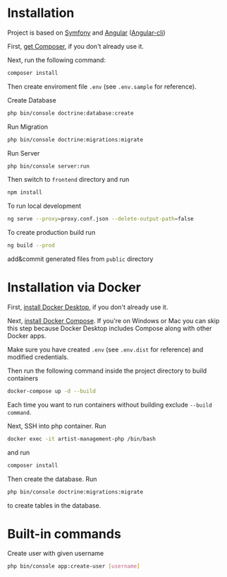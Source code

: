 # Installation
Project is based on [Symfony](http://symfony.com/) and [Angular](https://angular.io/) ([Angular-cli](https://cli.angular.io/))

First, [get Composer](https://getcomposer.org/download/), if you don't already use it.

Next, run the following command:

```bash
composer install
```
Then create enviroment file `.env` (see `.env.sample` for reference).

Create Database
```bash
php bin/console doctrine:database:create
```

Run Migration
```bash
php bin/console doctrine:migrations:migrate
```

Run Server
```bash
php bin/console server:run
```

Then switch to `frontend` directory and run
```bash
npm install
```

To run local development
```bash
ng serve --proxy=proxy.conf.json --delete-output-path=false
```

To create production build run
```bash
ng build --prod
```
add&commit generated files from `public` directory

# Installation via Docker
First, [install Docker Desktop](https://www.docker.com/products/docker-desktop), if you don't already use it.

Next, [install Docker Compose](https://docs.docker.com/compose/install/). If you're on Windows or Mac you can skip this step because Docker Desktop includes Compose along with other Docker apps.

Make sure you have created `.env` (see `.env.dist` for reference) and modified credentials.

Then run the following command inside the project directory to build containers

```bash
docker-compose up -d --build
```

Each time you want to run containers without building exclude `--build command`.

Next, SSH into php container. Run

```bash
docker exec -it artist-management-php /bin/bash
```

and run

```bash
composer install
```

Then create the database. Run
```bash
php bin/console doctrine:migrations:migrate
```
to create tables in the database.

# Built-in commands
Create user with given username
```bash
php bin/console app:create-user [username]
```